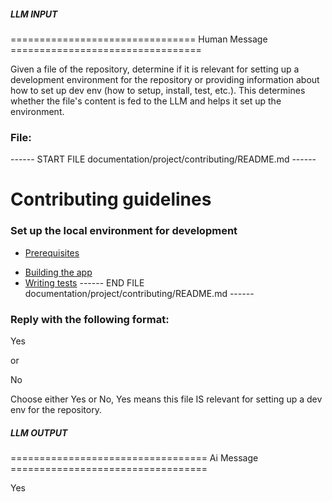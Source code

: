 ##### LLM INPUT #####
================================ Human Message =================================

Given a file of the repository, determine if it is relevant for setting up a development environment for the repository or providing information about how to set up dev env (how to setup, install, test, etc.). This determines whether the file's content is fed to the LLM and helps it set up the environment.

### File:
------ START FILE documentation/project/contributing/README.md ------
# Contributing guidelines

### Set up the local environment for development

* [Prerequisites](prerequisites.md)
<!--* [Setting up git](set-up-git.md)-->
* [Building the app](building.md)
* [Writing tests](testing.md)
------ END FILE documentation/project/contributing/README.md ------

### Reply with the following format:

<rel>Yes</rel>

or

<rel>No</rel>

Choose either Yes or No, Yes means this file IS relevant for setting up a dev env for the repository.

##### LLM OUTPUT #####
================================== Ai Message ==================================

<rel>Yes</rel>